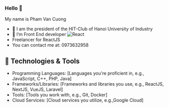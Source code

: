 ### Hello 👋 
My name is Pham Van Cuong 

- 🔭 I am the president of the HIT-Club of Hanoi University of Industry
- 🌱 I’m Front End developer ![React](https://img.shields.io/badge/-React-61DAFB?style=flat-square&logo=react&logoColor=black)
- Freelancer for ReactJS
- You can contact me at: 0973632958

## 🔧 Technologies & Tools
- Programming Languages: [Languages you're proficient in, e.g., JavaScript, C++, PHP, Java]
- Frameworks/Libraries: [Frameworks and libraries you use, e.g., ReactJS, NextJS, VueJS, Laravel]
- Tools: [Tools you work with, e.g., Git, Docker]
- Cloud Services: [Cloud services you utilize, e.g.,Google Cloud]
